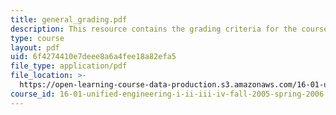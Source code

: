 ```yaml
---
title: general_grading.pdf
description: This resource contains the grading criteria for the course.
type: course
layout: pdf
uid: 6f4274410e7deee8a6a4fee18a82efa5
file_type: application/pdf
file_location: >-
  https://open-learning-course-data-production.s3.amazonaws.com/16-01-unified-engineering-i-ii-iii-iv-fall-2005-spring-2006/6f4274410e7deee8a6a4fee18a82efa5_general_grading.pdf
course_id: 16-01-unified-engineering-i-ii-iii-iv-fall-2005-spring-2006
---
```

